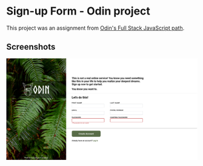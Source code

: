 # Sign-up Form - Odin project
This project was an assignment from [Odin's Full Stack JavaScript path](https://www.theodinproject.com/lessons/node-path-intermediate-html-and-css-sign-up-form).

## Screenshots

![desktop](screenshots/desktop.png)
